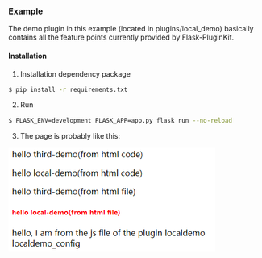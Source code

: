 ### Example

The demo plugin in this example (located in plugins/local_demo) basically contains all the feature points currently provided by Flask-PluginKit.

#### Installation

1. Installation dependency package

```bash
$ pip install -r requirements.txt
```

2.  Run

```bash
$ FLASK_ENV=development FLASK_APP=app.py flask run --no-reload
```

3. The page is probably like this:

![](demo.png)
